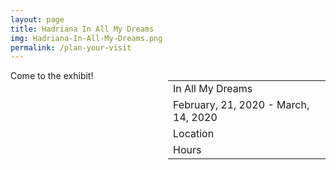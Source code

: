 ```yaml
---
layout: page
title: Hadriana In All My Dreams
img: Hadriana-In-All-My-Dreams.png
permalink: /plan-your-visit
---
```

<style>.page-column {
  float: left;
  width: 50%;
}
</style>
<div class ="page-row"> <div class="page-column">Come to the exhibit!</div>
<div class="page-column">
<table>
<tbody> 
<tr><td>In All My Dreams</td></tr>
<tr><td>February, 21, 2020 - March, 14, 2020</td></tr>
<tr><td>Location</td></tr>
<tr><td>Hours</td></tr>
</tbody>
</table>
</div>
</div>